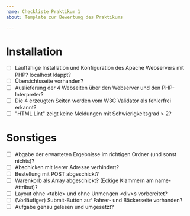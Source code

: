 ```yaml
---
name: Checkliste Praktikum 1
about: Template zur Bewertung des Praktikums

---
```


# Installation
- [ ] Lauffähige Installation und Konfiguration des Apache Webservers mit PHP? localhost klappt?
- [ ] Übersichtsseite vorhanden?
- [ ] Auslieferung der 4 Webseiten über den Webserver und den PHP-Interpreter?
- [ ] Die 4 erzeugten Seiten werden vom W3C Validator als fehlerfrei erkannt?
- [ ] "HTML Lint" zeigt keine Meldungen mit Schwierigkeitsgrad > 2?

# Sonstiges
- [ ] Abgabe der erwarteten Ergebnisse im richtigen Ordner (und sonst nichts)?
- [ ] Abschicken mit leerer Adresse verhindert?
- [ ] Bestellung mit POST abgeschickt?
- [ ] Warenkorb als Array abgeschickt? (Eckige Klammern am name-Attribut)?  
- [ ] Layout ohne \<table\> und ohne Unmengen \<div\>s vorbereitet?
- [ ] (Vorläufiger) Submit-Button auf Fahrer- und Bäckerseite vorhanden?
- [ ] Aufgabe genau gelesen und umgesetzt?
